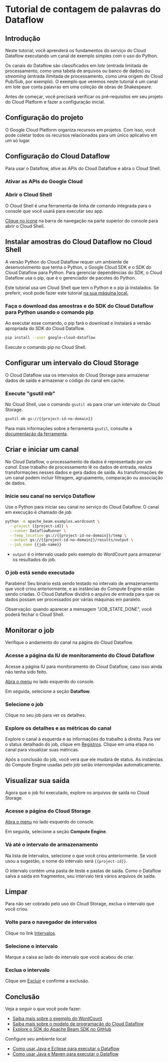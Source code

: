 # Tutorial de contagem de palavras do Dataflow

<walkthrough-tutorial-url url="https://cloud.google.com/dataflow/docs/quickstarts/quickstart-python"></walkthrough-tutorial-url>
<walkthrough-watcher-constant value="dataflow-intro" key="directory"></walkthrough-watcher-constant>
<walkthrough-watcher-constant value="dataflow-intro" key="job-name"></walkthrough-watcher-constant>

## Introdução

Neste tutorial, você aprenderá os fundamentos do serviço do Cloud Dataflow executando um canal de exemplo simples com o uso do Python.

Os canais do Dataflow são classificados em *lote* (entrada limitada de processamento, como uma tabela de arquivos ou banco de dados) ou *streaming* (entrada ilimitada de processamento, como uma origem do Cloud Pub/Sub, por exemplo). O exemplo que veremos neste tutorial é um canal em lote que conta palavras em uma coleção de obras de Shakespeare.

Antes de começar, você precisará verificar os pré-requisitos em seu projeto do Cloud Platform e fazer a configuração inicial.

## Configuração do projeto

O Google Cloud Platform organiza recursos em projetos. Com isso, você pode coletar todos os recursos relacionados para um único aplicativo em um só lugar.

<walkthrough-project-billing-setup></walkthrough-project-billing-setup>
<walkthrough-project-permissions permissions="dataflow.jobs.create"></walkthrough-project-permissions>

## Configuração do Cloud Dataflow

Para usar o Dataflow, ative as APIs do Cloud Dataflow e abra o Cloud Shell.

### Ativar as APIs do Google Cloud

<walkthrough-enable-apis apis="compute.googleapis.com,dataflow,cloudresourcemanager.googleapis.com,logging,storage_component,storage_api,bigquery,pubsub">
</walkthrough-enable-apis>

### Abrir o Cloud Shell

O Cloud Shell é uma ferramenta de linha de comando integrada para o console que você usará para executar seu app.

<walkthrough-cloud-shell-icon></walkthrough-cloud-shell-icon>[Clique no ícone][spotlight-open-devshell] na barra de navegação na parte superior do console para abrir o Cloud Shell.

## Instalar amostras do Cloud Dataflow no Cloud Shell

A versão Python do Cloud Dataflow requer um ambiente de desenvolvimento que tenha o Python, o Google Cloud SDK e o SDK do Cloud Dataflow para Python.
Para gerenciar dependências do SDK, o Cloud Dataflow usa o pip, que é o gerenciador de pacotes do Python.

Este tutorial usa um Cloud Shell que tem o Python e o pip já instalados. Se preferir, você pode fazer este tutorial [na sua máquina local.][dataflow-python-tutorial]

### Faça o download das amostras e do SDK do Cloud Dataflow para Python usando o comando pip

Ao executar esse comando, o pip fará o download e instalará a versão apropriada do SDK do Cloud Dataflow.

```bash
pip install --user google-cloud-dataflow
```

Execute o comando pip no Cloud Shell.

## Configurar um intervalo do Cloud Storage

O Cloud Dataflow usa os intervalos do Cloud Storage para armazenar dados de saída e armazenar o código do canal em cache.

### Execute "gsutil mb"

No Cloud Shell, use o comando `gsutil mb` para criar um intervalo do Cloud Storage.

```bash
gsutil mb gs://{{project-id-no-domain}}
```

Para mais informações sobre a ferramenta `gsutil`, consulte a [documentação da ferramenta][gsutil-docs].

## Criar e iniciar um canal

No Cloud Dataflow, o processamento de dados é representado por um *canal*. Esse trabalho de processamento lê os dados de entrada, realiza transformações nesses dados e gera dados de saída. As transformações de um canal podem incluir filtragem, agrupamento, comparação ou associação de dados.

### Inicie seu canal no serviço Dataflow

Use o Python para iniciar seu canal no serviço do Cloud Dataflow. O canal em execução é chamado de *job.*

```bash
python -m apache_beam.examples.wordcount \
  --project {{project-id}} \
  --runner DataflowRunner \
  --temp_location gs://{{project-id-no-domain}}/temp \
  --output gs://{{project-id-no-domain}}/results/output \
  --job_name {{job-name}}
```

  *  `output` é o intervalo usado pelo exemplo do WordCount para armazenar os resultados do job.

### O job está sendo executado

Parabéns! Seu binário está sendo testado no intervalo de armazenamento que você criou anteriormente, e as instâncias do Compute Engine estão sendo criadas. O Cloud Dataflow dividirá o arquivo de entrada para que os dados possam ser processados ​​por várias máquinas em paralelo.

Observação: quando aparecer a mensagem "JOB_STATE_DONE", você poderá fechar o Cloud Shell.

## Monitorar o job

Verifique o andamento do canal na página do Cloud Dataflow.

### Acesse a página da IU de monitoramento do Cloud Dataflow

Acesse a página IU para monitoramento do Cloud Dataflow, caso isso ainda não tenha sido feito.

[Abra o menu][spotlight-console-menu] no lado esquerdo do console.

Em seguida, selecione a seção **Dataflow**.

<walkthrough-menu-navigation sectionid="DATAFLOW_SECTION"></walkthrough-menu-navigation>

### Selecione o job

Clique no seu job para ver os detalhes.

### Explore os detalhes e as métricas do canal

Explore o canal à esquerda e as informações do trabalho à direita. Para ver o status detalhado do job, clique em [Registros][spotlight-job-logs]. Clique em uma etapa no canal para visualizar suas métricas.

Após a conclusão do job, você verá que ele mudará de status. As instâncias do Compute Engine usadas pelo job serão interrompidas automaticamente.

## Visualizar sua saída

Agora que o job foi executado, explore os arquivos de saída no Cloud Storage.

### Acesse a página do Cloud Storage

[Abra o menu][spotlight-console-menu] no lado esquerdo do console.

Em seguida, selecione a seção **Compute Engine**.

<walkthrough-menu-navigation sectionid="STORAGE_SECTION"></walkthrough-menu-navigation>

### Vá até o intervalo de armazenamento

Na lista de intervalos, selecione o que você criou anteriormente. Se você usou a sugestão, o nome do intervalo será `{{project-id}}`.

O intervalo contém uma pasta de teste e pastas de saída. Como o Dataflow salva a saída em fragmentos, seu intervalo terá vários arquivos de saída.

## Limpar

Para não ser cobrado pelo uso do Cloud Storage, exclua o intervalo que você criou.

### Volte para o navegador de intervalos

Clique no link [Intervalos][spotlight-buckets-link].

### Selecione o intervalo

Marque a caixa ao lado do intervalo que você acabou de criar.

### Exclua o intervalo

Clique em [Excluir][spotlight-delete-bucket] e confirme a exclusão.

## Conclusão

<walkthrough-conclusion-trophy></walkthrough-conclusion-trophy>

Veja a seguir o que você pode fazer:

  *  [Saiba mais sobre o exemplo do WordCount][wordcount]
  *  [Saiba mais sobre o modelo de programação do Cloud Dataflow][df-pipelines]
  *  [Explore o SDK do Apache Beam SDK no GitHub][beam-sdk]

Configure seu ambiente local:

  *  [Como usar Java e Eclipse para executar o Dataflow][df-eclipse]
  *  [Como usar Java e Maven para executar o Dataflow][df-maven]

[beam-sdk]: https://github.com/apache/beam/tree/master/sdks/python
[dataflow-python-tutorial]: https://cloud.google.com/dataflow/docs/quickstarts/quickstart-python
[df-eclipse]: https://cloud.google.com/dataflow/docs/quickstarts/quickstart-java-eclipse
[df-maven]: https://cloud.google.com/dataflow/docs/quickstarts/quickstart-java-maven
[df-pipelines]: https://cloud.google.com/dataflow/model/programming-model-beam
[gsutil-docs]: https://cloud.google.com/storage/docs/gsutil
[spotlight-buckets-link]: walkthrough://spotlight-pointer?cssSelector=.p6n-cloudstorage-path-link
[spotlight-console-menu]: walkthrough://spotlight-pointer?spotlightId=console-nav-menu
[spotlight-delete-bucket]: walkthrough://spotlight-pointer?cssSelector=#p6n-cloudstorage-delete-buckets
[spotlight-job-logs]: walkthrough://spotlight-pointer?cssSelector=#p6n-dax-job-logs-toggle
[spotlight-open-devshell]: walkthrough://spotlight-pointer?spotlightId=devshell-activate-button
[wordcount]: https://beam.apache.org/get-started/wordcount-example/
